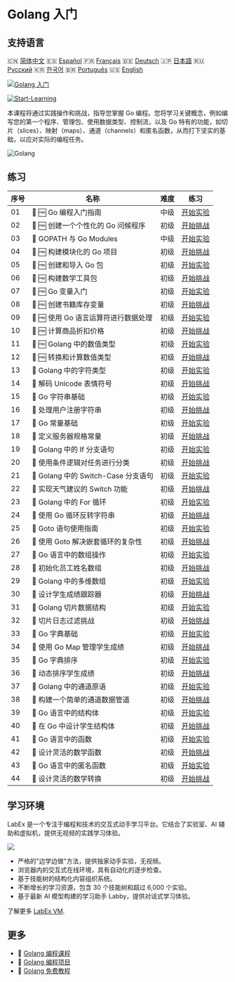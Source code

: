 # Golang 入门

## 支持语言

🇨🇳 [简体中文](README_zh.md) 🇪🇸 [Español](README_es.md) 🇫🇷 [Français](README_fr.md) 🇩🇪 [Deutsch](README_de.md) 🇯🇵 [日本語](README_ja.md) 🇷🇺 [Русский](README_ru.md) 🇰🇷 [한국어](README_ko.md) 🇧🇷 [Português](README_pt.md) 🇺🇸 [English](README.md) 

[![Golang 入门](https://cover-creator.labex.io/golang-for-beginners.png?lang=zh)](https://labex.io/zh/courses/golang-for-beginners)

[![Start-Learning](https://img.shields.io/badge/Start-Learning-whitesmoke?style=for-the-badge)](https://labex.io/zh/courses/golang-for-beginners)

本课程将通过实践操作和挑战，指导您掌握 Go 编程。您将学习关键概念，例如编写您的第一个程序、管理包、使用数据类型、控制流，以及 Go 特有的功能，如切片（slices）、映射（maps）、通道（channels）和匿名函数，从而打下坚实的基础，以应对实际的编程任务。

![Golang](https://img.shields.io/badge/Golang-whitesmoke?style=for-the-badge&logo=golang)


## 练习

|   序号 | 名称                                 | 难度   | 练习                                                                                                                    |
|--------|--------------------------------------|--------|-------------------------------------------------------------------------------------------------------------------------|
|     01 | 📖 🆓 Go 编程入门指南                | 中级   | <a target='_blank' href='https://labex.io/zh/tutorials/go-beginner-s-guide-to-go-programming-149062'>开始实验</a>       |
|     02 | 🎯 🆓 创建一个个性化的 Go 问候程序   | 初级   | <a target='_blank' href='https://labex.io/zh/tutorials/go-craft-a-personalized-go-greeting-435633'>开始挑战</a>         |
|     03 | 📖  GOPATH 与 Go Modules             | 中级   | <a target='_blank' href='https://labex.io/zh/tutorials/go-gopath-and-module-149063'>开始实验</a>                        |
|     04 | 🎯 🆓 构建模块化的 Go 项目           | 初级   | <a target='_blank' href='https://labex.io/zh/tutorials/go-build-a-modular-go-project-435640'>开始挑战</a>               |
|     05 | 📖 🆓 创建和导入 Go 包               | 初级   | <a target='_blank' href='https://labex.io/zh/tutorials/go-creating-and-importing-go-packages-149064'>开始实验</a>       |
|     06 | 🎯 🆓 构建数学工具包                 | 初级   | <a target='_blank' href='https://labex.io/zh/tutorials/go-build-a-math-utility-package-435676'>开始挑战</a>             |
|     07 | 📖 🆓 Go 变量入门                    | 初级   | <a target='_blank' href='https://labex.io/zh/tutorials/go-introduction-to-go-variables-149065'>开始实验</a>             |
|     08 | 🎯 🆓 创建书籍库存变量               | 初级   | <a target='_blank' href='https://labex.io/zh/tutorials/go-craft-book-inventory-variables-435684'>开始挑战</a>           |
|     09 | 📖 🆓 使用 Go 语言运算符进行数据处理 | 初级   | <a target='_blank' href='https://labex.io/zh/tutorials/go-data-processing-with-operators-in-golang-149066'>开始实验</a> |
|     10 | 🎯 🆓 计算商品折扣价格               | 初级   | <a target='_blank' href='https://labex.io/zh/tutorials/calculate-product-discount-price-435694'>开始挑战</a>            |
|     11 | 📖 🆓 Golang 中的数值类型            | 初级   | <a target='_blank' href='https://labex.io/zh/tutorials/go-numerical-types-in-golang-149067'>开始实验</a>                |
|     12 | 🎯 🆓 转换和计算数值类型             | 初级   | <a target='_blank' href='https://labex.io/zh/tutorials/convert-and-calculate-numeric-types-435824'>开始挑战</a>         |
|     13 | 📖  Golang 中的字符类型              | 初级   | <a target='_blank' href='https://labex.io/zh/tutorials/go-character-types-in-golang-149068'>开始实验</a>                |
|     14 | 🎯  解码 Unicode 表情符号            | 初级   | <a target='_blank' href='https://labex.io/zh/tutorials/go-decode-unicode-emojis-435852'>开始挑战</a>                    |
|     15 | 📖  Go 字符串基础                    | 初级   | <a target='_blank' href='https://labex.io/zh/tutorials/go-go-string-fundamentals-149069'>开始实验</a>                   |
|     16 | 🎯  处理用户注册字符串               | 初级   | <a target='_blank' href='https://labex.io/zh/tutorials/go-process-user-registration-strings-436083'>开始挑战</a>        |
|     17 | 📖  Go 常量基础                      | 初级   | <a target='_blank' href='https://labex.io/zh/tutorials/go-go-constants-fundamentals-149070'>开始实验</a>                |
|     18 | 🎯  定义服务器规格常量               | 初级   | <a target='_blank' href='https://labex.io/zh/tutorials/go-define-server-size-constants-436400'>开始挑战</a>             |
|     19 | 📖  Golang 中的 If 分支语句          | 初级   | <a target='_blank' href='https://labex.io/zh/tutorials/go-if-branch-statement-in-golang-149071'>开始实验</a>            |
|     20 | 🎯  使用条件逻辑对任务进行分类       | 初级   | <a target='_blank' href='https://labex.io/zh/tutorials/go-sort-tasks-with-conditional-logic-436418'>开始挑战</a>        |
|     21 | 📖  Golang 中的 Switch-Case 分支语句 | 初级   | <a target='_blank' href='https://labex.io/zh/tutorials/go-switch-case-branch-statements-in-golang-149072'>开始实验</a>  |
|     22 | 🎯  实现天气建议的 Switch 功能       | 初级   | <a target='_blank' href='https://labex.io/zh/tutorials/go-implement-weather-advice-switch-436449'>开始挑战</a>          |
|     23 | 📖  Golang 中的 For 循环             | 初级   | <a target='_blank' href='https://labex.io/zh/tutorials/go-for-loops-in-golang-149073'>开始实验</a>                      |
|     24 | 🎯  使用 Go 循环反转字符串           | 初级   | <a target='_blank' href='https://labex.io/zh/tutorials/go-reverse-string-with-go-loop-436520'>开始挑战</a>              |
|     25 | 📖  Goto 语句使用指南                | 初级   | <a target='_blank' href='https://labex.io/zh/tutorials/go-goto-statement-usage-149074'>开始实验</a>                     |
|     26 | 🎯  使用 Goto 解决嵌套循环的复杂性   | 初级   | <a target='_blank' href='https://labex.io/zh/tutorials/go-solve-nested-loop-complexity-with-goto-436529'>开始挑战</a>   |
|     27 | 📖  Go 语言中的数组操作              | 初级   | <a target='_blank' href='https://labex.io/zh/tutorials/go-array-operations-in-golang-149075'>开始实验</a>               |
|     28 | 🎯  初始化员工姓名数组               | 初级   | <a target='_blank' href='https://labex.io/zh/tutorials/go-initialize-employee-names-array-436643'>开始挑战</a>          |
|     29 | 📖  Golang 中的多维数组              | 初级   | <a target='_blank' href='https://labex.io/zh/tutorials/go-multidimensional-arrays-in-golang-149076'>开始实验</a>        |
|     30 | 🎯  设计学生成绩跟踪器               | 初级   | <a target='_blank' href='https://labex.io/zh/tutorials/go-design-a-student-grade-tracker-436649'>开始挑战</a>           |
|     31 | 📖  Golang 切片数据结构              | 初级   | <a target='_blank' href='https://labex.io/zh/tutorials/go-golang-slice-data-structures-149077'>开始实验</a>             |
|     32 | 🎯  切片日志过滤挑战                 | 初级   | <a target='_blank' href='https://labex.io/zh/tutorials/go-slice-log-filter-challenge-436686'>开始挑战</a>               |
|     33 | 📖  Go 字典基础                      | 初级   | <a target='_blank' href='https://labex.io/zh/tutorials/go-go-dictionary-fundamentals-149080'>开始实验</a>               |
|     34 | 🎯  使用 Go Map 管理学生成绩         | 初级   | <a target='_blank' href='https://labex.io/zh/tutorials/go-manage-student-grades-with-go-maps-436735'>开始挑战</a>       |
|     35 | 📖  Go 字典排序                      | 初级   | <a target='_blank' href='https://labex.io/zh/tutorials/go-sorting-go-dictionaries-149095'>开始实验</a>                  |
|     36 | 🎯  动态排序学生成绩                 | 初级   | <a target='_blank' href='https://labex.io/zh/tutorials/go-sort-student-grades-dynamically-437203'>开始挑战</a>          |
|     37 | 📖  Golang 中的通道原语              | 初级   | <a target='_blank' href='https://labex.io/zh/tutorials/go-channel-primitives-in-golang-149096'>开始实验</a>             |
|     38 | 🎯  构建一个简单的通道数据管道       | 初级   | <a target='_blank' href='https://labex.io/zh/tutorials/go-build-a-simple-channel-data-pipeline-437199'>开始挑战</a>     |
|     39 | 📖  Go 语言中的结构体                | 初级   | <a target='_blank' href='https://labex.io/zh/tutorials/go-structures-in-golang-149097'>开始实验</a>                     |
|     40 | 🎯  在 Go 中设计学生结构体           | 初级   | <a target='_blank' href='https://labex.io/zh/tutorials/go-design-student-struct-in-go-437202'>开始挑战</a>              |
|     41 | 📖  Go 语言中的函数                  | 初级   | <a target='_blank' href='https://labex.io/zh/tutorials/go-functions-in-golang-149098'>开始实验</a>                      |
|     42 | 🎯  设计灵活的数学函数               | 初级   | <a target='_blank' href='https://labex.io/zh/tutorials/go-design-flexible-math-function-437200'>开始挑战</a>            |
|     43 | 📖  Go 语言中的匿名函数              | 初级   | <a target='_blank' href='https://labex.io/zh/tutorials/go-anonymous-functions-in-golang-149099'>开始实验</a>            |
|     44 | 🎯  设计灵活的数学转换               | 初级   | <a target='_blank' href='https://labex.io/zh/tutorials/go-design-flexible-math-transformations-437201'>开始挑战</a>     |

## 学习环境

LabEx 是一个专注于编程和技术的交互式动手学习平台。它结合了实验室、AI 辅助和虚拟机，提供无视频的实践学习体验。

![](https://tutorial-screenshot.getvm.io/images/vm-1725247253.png)

- 严格的"边学边做"方法，提供独家动手实验，无视频。
- 浏览器内的交互式在线环境，具有自动化的逐步检查。
- 基于技能树的结构化内容组织系统。
- 不断增长的学习资源，包含 30 个技能树和超过 6,000 个实验。
- 基于最新 AI 模型构建的学习助手 Labby，提供对话式学习体验。

了解更多 [LabEx VM](https://support.labex.io/using-labex/virtual-machine).

## 更多

- 🔗 [Golang 编程课程](https://github.com/labex-labs/awesome-programming-courses)
- 🔗 [Golang 编程项目](https://github.com/labex-labs/awesome-programming-projects)
- 🔗 [Golang 免费教程](https://github.com/labex-labs/go-free-tutorials)

